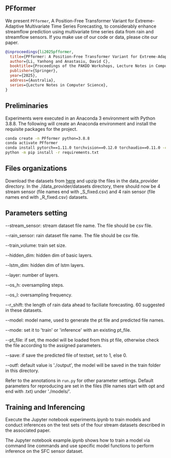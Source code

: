 ## PFformer

We present `PFformer`,  A Position-Free Transformer Variant for Extreme-Adaptive Multivariate Time Series Forecasting, to considerably enhance streamflow prediction using multivariate time series data from rain and streamflow sensors. If you make use of our code or data, please cite our paper.


```bibtex
@inproceedings{li2025pfformer,
  title={PFformer: A Position-Free Transformer Variant for Extreme-Adaptive Multivariate Time Series Forecasting},
  author={Li, Yanhong and Anastasiu, David C},
  booktitle={Proceedings of the PAKDD Workshops, Lecture Notes in Computer Science (LNCS)},
  publisher={Springer},
  year={2025},
  address={Australia},
  series={Lecture Notes in Computer Science},
}
```

## Preliminaries

Experiments were executed in an Anaconda 3 environment with Python 3.8.8. The following will create an Anaconda environment and install the requisite packages for the project.

```bash
conda create -n PFformer python=3.8.8
conda activate PFformer
conda install pytorch==1.11.0 torchvision==0.12.0 torchaudio==0.11.0 -c pytorch
python -m pip install -r requirements.txt
```

## Files organizations

Download the datasets from [here](https://clp.engr.scu.edu/static/datasets/efseed_datasets.zip) and upzip the files in the data_provider directory. In the ./data_provider/datasets directory, there should now be 4 stream sensor (file names end with _S_fixed.csv) and 4 rain sensor (file names end with _R_fixed.csv) datasets.


## Parameters setting

--stream_sensor: stream dataset file name. The file should be csv file.

--rain_sensor: rain dataset file name. The file should be csv file.

--train_volume: train set size.

--hidden_dim: hidden dim of basic layers.

--lstm_dim: hidden dim of lstm layers.

--layer: number of layers.

--os_h: oversampling steps.

--os_l: oversampling frequency. 

--r_shift: the length of rain data ahead to faciliate forecasting. 60 suggested in these datasets.

--model: model name, used to generate the pt file and predicted file names.

--mode: set it to 'train' or 'inference' with an existing pt_file.

--pt_file: if set, the model will be loaded from this pt file, otherwise check the file according to the assigned parameters.

--save: if save the predicted file of testset, set to 1, else 0.

--outf: default value is './output', the model will be saved in the train folder in this directory.

Refer to the annotations in `run.py` for other parameter settings. Default parameters for reproducing are set in the files (file names start with opt and end with .txt) under './models/'.

## Training and Inferencing

Execute the Jupyter notebook experiments.ipynb to train models and conduct inferences on the test sets of the four stream datasets described in the associated paper.

The Jupyter notebook example.ipynb shows how to train a model via command line commands and use specific model functions to perform inference on the SFC sensor dataset.

